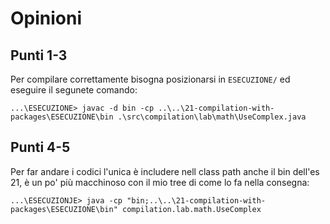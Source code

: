 # Opinioni

## Punti 1-3

Per compilare correttamente bisogna posizionarsi in `ESECUZIONE/` ed eseguire
il segunete comando:

```
...\ESECUZIONE> javac -d bin -cp ..\..\21-compilation-with-packages\ESECUZIONE\bin .\src\compilation\lab\math\UseComplex.java
```

## Punti 4-5
Per far andare i codici l'unica è includere nell class path anche il bin dell'es 21, è un po' più macchinoso con il mio tree di come lo fa nella consegna:

```
...\ESECUZIONJE> java -cp "bin;..\..\21-compilation-with-packages\ESECUZIONE\bin" compilation.lab.math.UseComplex
```
